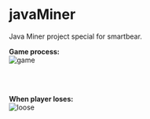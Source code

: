 # javaMiner
Java Miner project special for smartbear.

<b>Game process:</b>
<br>
![game](https://cloud.githubusercontent.com/assets/21044422/18079627/68e0edbe-6e9a-11e6-9d7c-e045f7dba4b5.png)

<br>
<br>

<b>When player loses:</b>
<br>
![loose](https://cloud.githubusercontent.com/assets/21044422/18079678/ade367ca-6e9a-11e6-8bd5-5c7754021098.PNG)
